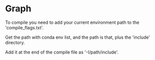 # Graph

To compile you need to add your current environment path to the 'compile_flags.txt'.

Get the path with conda env list, and the path is that, plus the 'include' directory.

Add it at the end of the compile file as '-I/path/include'.

